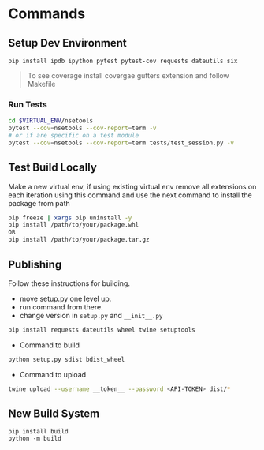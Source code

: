 # Commands 

## Setup Dev Environment 

```
pip install ipdb ipython pytest pytest-cov requests dateutils six 
```


> To see coverage install covergae gutters extension and follow Makefile

### Run Tests 

```bash
cd $VIRTUAL_ENV/nsetools
pytest --cov=nsetools --cov-report=term -v
# or if are specific on a test module
pytest --cov=nsetools --cov-report=term tests/test_session.py -v
```

## Test Build Locally 

Make a new virtual env, if using existing virtual env remove all extensions on each iteration using this command and use the next command to install the package from path

```bash
pip freeze | xargs pip uninstall -y
pip install /path/to/your/package.whl
OR
pip install /path/to/your/package.tar.gz
```

## Publishing
Follow these instructions for building.

* move setup.py one level up.
* run command from there.
* change version in `setup.py` and `__init__.py`

```bash
pip install requests dateutils wheel twine setuptools
```

* Command to build 

```bash
python setup.py sdist bdist_wheel
```
* Command to upload

```bash
twine upload --username __token__ --password <API-TOKEN> dist/*
```

## New Build System

```
pip install build 
python -m build
```
